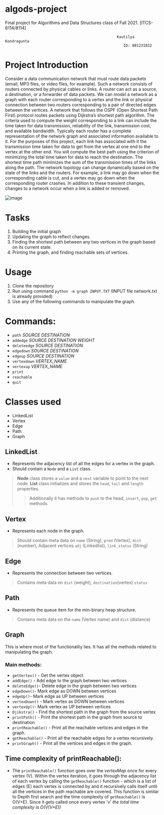 # algods-project
Final project for Algorithms and Data Structures class of Fall 2021. [ITCS-6114/8114]
 
                                                       Kautilya Kondragunta
                                                          ID: 801231832

# Project Introduction
 Consider a data communication network that must route data packets (email, MP3 files, or video
 files, for example). Such a network consists of routers connected by physical cables or links. A
 router can act as a source, a destination, or a forwarder of data packets. We can model a network
 as a graph with each router corresponding to a vertex and the link or physical connection between
 two routers corresponding to a pair of directed edges between the vertices.
 A network that follows the OSPF (Open Shortest Path First) protocol routes packets using
 Dijkstra’s shortest path algorithm. The criteria used to compute the weight corresponding to a
 link can include the time taken for data transmission, reliability of the link, transmission cost, and
 available bandwidth. Typically each router has a complete representation of the network graph
 and associated information available to it.
 For the purposes of this project, each link has associated with it the transmission time taken
 for data to get from the vertex at one end to the vertex at the other end. You will compute the
 best path using the criterion of minimizing the total time taken for data to reach the destination.
 The shortest time path minimizes the sum of the transmission times of the links along the path.
 The network topology can change dynamically based on the state of the links and the routers.
 For example, a link may go down when the corresponding cable is cut, and a vertex may go down
 when the corresponding router crashes. In addition to these transient changes, changes to a network
 occur when a link is added or removed.
 
 ![image](https://user-images.githubusercontent.com/28112225/143088930-374e756d-a4ff-4865-b818-557117daf7bf.png)


# Tasks
1. Building the initial graph
2. Updating the graph to reflect changes.
3. Finding the shortest path between any two vertices in the graph based on its current state.
4. Printing the graph, and finding reachable sets of vertices.



# Usage
1. Clone the repository 
2. Run using command ```python -m graph INPUT.TXT``` (INPUT file network.txt is already provided)
3. Use any of the following commands to manipulate the graph.

# Commands:
- `path` _SOURCE_ _DESTINATION_ 
- `addedge` _SOURCE_ _DESTINATION_ _WEIGHT_
- `deleteedge` _SOURCE_ _DESTINATION_  
- `edgedown` _SOURCE_ _DESTINATION_
- `edgeup` _SOURCE_ _DESTINATION_  
- `vertexdown` _VERTEX_NAME_ 
- `vertexup` _VERTEX_NAME_ 
- `print` 
- `reachable`
- `quit`


# Classes used
 - LinkedList
 - Vertex
 - Edge
 - Path  
 - Graph



## LinkedList
 - Represents the adjacency list of all the edges for a vertex in the graph.
 - Should contain a `Node` and a `List` class.
 > **Node** class  stores a `value` and a `next` variable to point to the next node.
 > **List** class initializes and stores the `head`, `tail` and `length` properties.
 >> Additionally it has methods to `push` to the head, `insert`, `pop`, `get` methods.

## Vertex
- Represents each node in the graph.
> Should contain meta data on `name` (String), `pred` (Vertex), `dist` (number), Adjacent vertices `adj` (Linkedlist), `link_status` (String)
 
## Edge
- Represents the connection between two vertices.
> Contains meta data on `dist` (weight), `destination`(vertex) `status` 

## Path
- Represents the queue item for the min-binary heap structure.
> Contains meta data on the `name` (Vertex name) and `dist` (distance)

## Graph
This is where most of the functionality lies. It has all the methods related to manipulating the graph.
### Main methods:
- `getVertex()` - Get the vertex object
- `addEdge()` - Add edge to the graph between two vertices
- `deleteEdge()`-  Delete edge in the graph between two vertices
- `edgeDown()`- Mark edge as DOWN between vertices
- `edgeUp()`- Mark edge as UP between vertices
- `vertexDown()` - Mark vertex as DOWN between vertices
- `vertexUp()`- Mark vertex as UP between vertices
- `Djikstra()` - Find the shortest path in the graph from the source vertex
- `printPath()` - Print the shortest path in the graph from source to destination
- `printReachable()` - Print all the reachable vertices and edges in the graph.
- `getReachable()` - Print all the reachable edges for a vertex recursively.
- `printGraph()` - Print all the vertices and edges in the graph.


## Time complexity of printReachable():

- The `printReachable()` function goes over the *vertexMap* once for every vertex  (V). Within the vertex iteration, it goes through the adjacency list of each vertex by calling the `getReachable()` function - which is a list of edges (E) each vertex is connected by and it recursively calls itself until all the vertices in the path reachable are covered. This function is similar to Depth first search and the time complexity of `getReachable()` is O(V+E). Since it gets called once every vertex 'v' _the total time complexity is O(V(V+E))_



